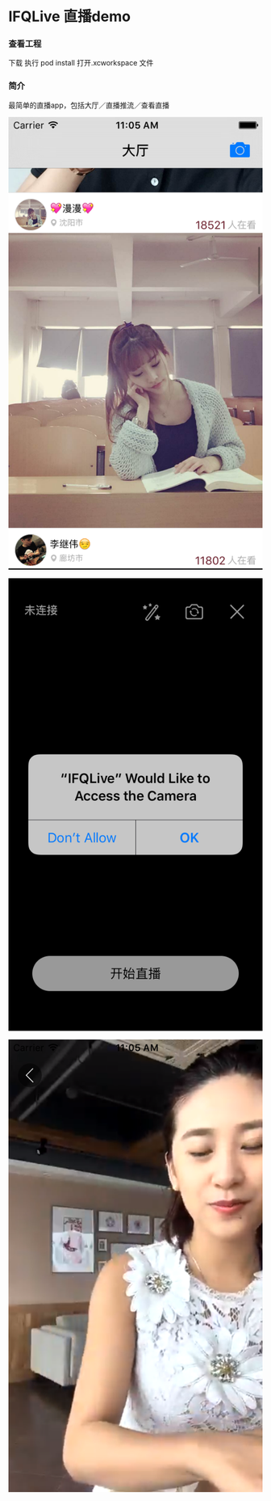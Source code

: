 # IFQLive 直播demo

### 查看工程
 下载 
 执行 pod install
 打开.xcworkspace 文件
 
### 简介
最简单的直播app，包括大厅／直播推流／查看直播

![-w300](./images/1.png)

![-w300](./images/2.png)

![-w300](./images/3.png)






